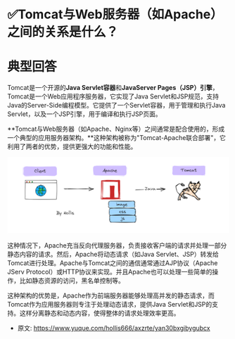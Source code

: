 # ✅Tomcat与Web服务器（如Apache）之间的关系是什么？
<!--page header-->

<a name="Cs4Su"></a>
# 典型回答

Tomcat是一个开源的**Java Servlet容器**和**JavaServer Pages（JSP）引擎**，Tomcat是一个Web应用程序服务器，它实现了Java Servlet和JSP规范，支持Java的Server-Side编程模型。它提供了一个Servlet容器，用于管理和执行Java Servlet，以及一个JSP引擎，用于编译和执行JSP页面。

**Tomcat与Web服务器（如Apache、Nginx等）之间通常是配合使用的，形成一个典型的应用服务器架构。**这种架构被称为"Tomcat-Apache联合部署"，它利用了两者的优势，提供更强大的功能和性能。

![image.png](./img/1mV1HOwLSv6Z6SrL/1690621523216-a22afedc-c7c9-4dcd-b604-02cc3727bcee-642827.png)

这种情况下，Apache充当反向代理服务器，负责接收客户端的请求并处理一部分静态内容的请求。然后，Apache将动态请求（如Java Servlet、JSP）转发给Tomcat进行处理。Apache与Tomcat之间的通信通常通过AJP协议（Apache JServ Protocol）或HTTP协议来实现。并且Apache也可以处理一些简单的操作，比如静态资源的访问，黑名单控制等。

这种架构的优势是，Apache作为前端服务器能够处理高并发的静态请求，而Tomcat作为应用服务器则专注于处理动态请求，提供Java Servlet和JSP的支持。这样分离静态和动态内容，使得整体的请求处理效率更高。


<!--page footer-->
- 原文: <https://www.yuque.com/hollis666/axzrte/yan30bxgibygubcx>